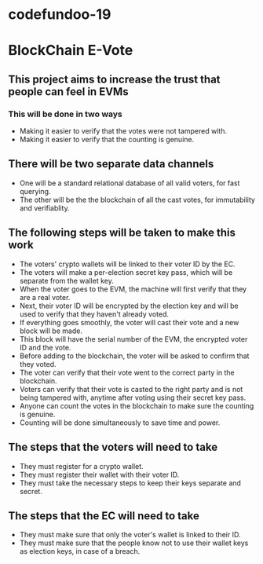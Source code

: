 # codefundoo-19

# BlockChain E-Vote

## This project aims to increase the trust that people can feel in EVMs

### This will be done in two ways

- Making it easier to verify that the votes were not tampered with.
- Making it easier to verify that the counting is genuine.

## There will be two separate data channels

- One will be a standard relational database of all valid voters, for fast querying.
- The other will be the the blockchain of all the cast votes, for immutability and verifiablity.

## The following steps will be taken to make this work

- The voters' crypto wallets will be linked to their voter ID by the EC.
- The voters will make a per-election secret key pass, which will be separate from the wallet key.
- When the voter goes to the EVM, the machine will first verify that they are a real voter.
- Next, their voter ID will be encrypted by the election key and will be used to verify that they haven't already voted.
- If everything goes smoothly, the voter will cast their vote and a new block will be made.
- This block will have the serial number of the EVM, the encrypted voter ID and the vote.
- Before adding to the blockchain, the voter will be asked to confirm that they voted.
- The voter can verify that their vote went to the correct party in the blockchain.
- Voters can verify that their vote is casted to the right party and is not being tampered with, anytime after voting using their secret key pass.
- Anyone can count the votes in the blockchain to make sure the counting is genuine.
- Counting will be done simultaneously to save time and power.

## The steps that the voters will need to take

- They must register for a crypto wallet.
- They must register their wallet with their voter ID.
- They must take the necessary steps to keep their keys separate and secret.

## The steps that the EC will need to take

- They must make sure that only the voter's wallet is linked to their ID.
- They must make sure that the people know not to use their wallet keys as election keys, in case of a breach.

